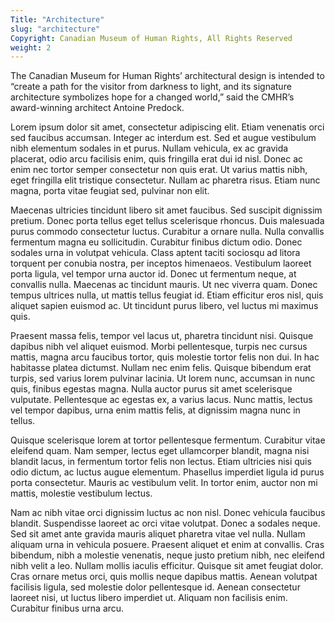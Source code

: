 ```yaml
---
Title: "Architecture"
slug: "architecture"
Copyright: Canadian Museum of Human Rights, All Rights Reserved
weight: 2
---
```


The Canadian Museum for Human Rights’ architectural design is intended to “create a path for the visitor from darkness to light, and its signature architecture symbolizes hope for a changed world,” said the CMHR’s award-winning architect Antoine Predock.

Lorem ipsum dolor sit amet, consectetur adipiscing elit. Etiam venenatis orci sed faucibus accumsan. Integer ac interdum est. Sed et augue vestibulum nibh elementum sodales in et purus. Nullam vehicula, ex ac gravida placerat, odio arcu facilisis enim, quis fringilla erat dui id nisl. Donec ac enim nec tortor semper consectetur non quis erat. Ut varius mattis nibh, eget fringilla elit tristique consectetur. Nullam ac pharetra risus. Etiam nunc magna, porta vitae feugiat sed, pulvinar non elit.

Maecenas ultricies tincidunt libero sit amet faucibus. Sed suscipit dignissim pretium. Donec porta tellus eget tellus scelerisque rhoncus. Duis malesuada purus commodo consectetur luctus. Curabitur a ornare nulla. Nulla convallis fermentum magna eu sollicitudin. Curabitur finibus dictum odio. Donec sodales urna in volutpat vehicula. Class aptent taciti sociosqu ad litora torquent per conubia nostra, per inceptos himenaeos. Vestibulum laoreet porta ligula, vel tempor urna auctor id. Donec ut fermentum neque, at convallis nulla. Maecenas ac tincidunt mauris. Ut nec viverra quam. Donec tempus ultrices nulla, ut mattis tellus feugiat id. Etiam efficitur eros nisl, quis aliquet sapien euismod ac. Ut tincidunt purus libero, vel luctus mi maximus quis.

Praesent massa felis, tempor vel lacus ut, pharetra tincidunt nisi. Quisque dapibus nibh vel aliquet euismod. Morbi pellentesque, turpis nec cursus mattis, magna arcu faucibus tortor, quis molestie tortor felis non dui. In hac habitasse platea dictumst. Nullam nec enim felis. Quisque bibendum erat turpis, sed varius lorem pulvinar lacinia. Ut lorem nunc, accumsan in nunc quis, finibus egestas magna. Nulla auctor purus sit amet scelerisque vulputate. Pellentesque ac egestas ex, a varius lacus. Nunc mattis, lectus vel tempor dapibus, urna enim mattis felis, at dignissim magna nunc in tellus.

Quisque scelerisque lorem at tortor pellentesque fermentum. Curabitur vitae eleifend quam. Nam semper, lectus eget ullamcorper blandit, magna nisi blandit lacus, in fermentum tortor felis non lectus. Etiam ultricies nisi quis odio dictum, ac luctus augue elementum. Phasellus imperdiet ligula id purus porta consectetur. Mauris ac vestibulum velit. In tortor enim, auctor non mi mattis, molestie vestibulum lectus.

Nam ac nibh vitae orci dignissim luctus ac non nisl. Donec vehicula faucibus blandit. Suspendisse laoreet ac orci vitae volutpat. Donec a sodales neque. Sed sit amet ante gravida mauris aliquet pharetra vitae vel nulla. Nullam aliquam urna in vehicula posuere. Praesent aliquet et enim at convallis. Cras bibendum, nibh a molestie venenatis, neque justo pretium nibh, nec eleifend nibh velit a leo. Nullam mollis iaculis efficitur. Quisque sit amet feugiat dolor. Cras ornare metus orci, quis mollis neque dapibus mattis. Aenean volutpat facilisis ligula, sed molestie dolor pellentesque id. Aenean consectetur laoreet nisi, ut luctus libero imperdiet ut. Aliquam non facilisis enim. Curabitur finibus urna arcu.

